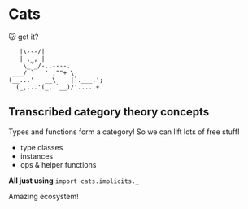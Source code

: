 # Cats
😽 get it?
```$xslt
   |\---/|
   | ,_, |
    \_`_/-..----.
 ___/ `   ' ,""+ \ 
(__...'   __\    |`.___.';
  (_,...'(_,.`__)/'.....+
```

## Transcribed category theory concepts
Types and functions form a category! So we can lift lots of free stuff!
- type classes
- instances
- ops & helper functions

**All just using** `import cats.implicits._`

Amazing ecosystem!